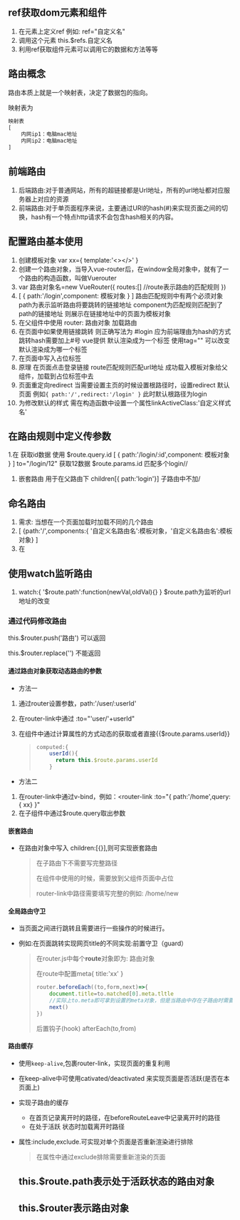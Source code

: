 ## ref获取dom元素和组件 ##

1. 在元素上定义ref 例如: ref="自定义名" 
2. 调用这个元素 this.$refs.自定义名
3. 利用ref获取组件元素可以调用它的数据和方法等等

## 路由概念

路由本质上就是一个映射表，决定了数据包的指向。

映射表为

```js
映射表
[
    内网ip1：电脑mac地址
    内网ip2：电脑mac地址
]
```



## 前端路由 ##

1. 后端路由:对于普通网站，所有的超链接都是Url地址，所有的url地址都对应服务器上对应的资源
2. 前端路由:对于单页面程序来说，主要通过URl的hash(#)来实现页面之间的切换，hash有一个特点http请求不会包含hash相关的内容。

## 配置路由基本使用 ##

1. 创建模板对象 var xx={ template:'<></>' }
2. 创建一个路由对象，当导入vue-router后，在window全局对象中，就有了一个路由的构造函数，叫做Vuerouter
3. var 路由对象名=new VueRouter({ routes:[] //route表示路由的匹配规则 })
4. [ { path:'/login',component: 模板对象 } ] 路由匹配规则中有两个必须对象 path为表示监听路由将要跳转的链接地址 component为匹配规则匹配到了path的链接地址 则展示在链接地址中的页面为模板对象 
5. 在父组件中使用 router: 路由对象 加载路由 
6. 在页面中如果使用链接跳转 则正确写法为 #login 应为前端理由为hash的方式跳转hash需要加上#号 vue提供<router-link to="/login"></router-link> 默认渲染成为一个标签 使用tag="" 可以改变默认渲染成为哪一个标签
7. 在页面中写入占位标签<router-view></router-view>
8. 原理 在页面点击登录链接 route匹配规则匹配url地址 成功载入模板对象给父组件，加载到占位标签中去
9. 页面重定向redirect  当需要设置主页的时候设置根路径时，设置redirect 默认页面 例如`{ path:'/',redirect:'/login' }` 此时默认根路径为login
10. 为<router-link>修改默认的样式 需在构造函数中设置一个属性linkActiveClass:'自定义样式名'
	
## 在路由规则中定义传参数 ##

1.在<router-link to="/login？id=10"></router-link> 获取id数据 使用 $route.query.id
[ { path:'/login/:id',component: 模板对象 } ] to="/login/12"  获取12数据  $route.params.id 匹配多个login//

1. 嵌套路由 用于在父路由下 children[{ path:'login'}] 子路由中不加/

## 命名路由 ##

1. 需求: 当想在一个页面加载时加载不同的几个路由
2. [ {path:'/',components:{ '自定义名路由名':模板对象，'自定义名路由名':模板对象} ] 
3. 在<router-view name="自定义路由名"></router-view>

## 使用watch监听路由 ##

1. watch:{ '$route.path':function(newVal,oldVal){} } $route.path为监听的url地址的改变

### 通过代码修改路由

this.$router.push('路由') 可以返回

this.$router.replace('') 不能返回

#### 通过路由对象获取动态路由的参数

- 方法一

1. 通过router设置参数，path:'/user/:userId'

2. 在router-link中通过 :to="'user/'+userId"

3. 在组件中通过计算属性的方式动态的获取或者直接{{$route.params.userId}}

   > ```js
   > computed:{
   >     userId(){
   >       return this.$route.params.userId
   >     }
   > ```

- 方法二

1. 在router-link中通过v-bind，例如：<router-link :to="{ path:'/home',query:{ xx} }"
2. 在子组件中通过$route.query取出参数

#### 嵌套路由

- 在路由对象中写入 children:[{}],则可实现嵌套路由

  > 在子路由下不需要写完整路径
  >
  > 在组件中使用的时候，需要放到父组件页面中占位
  >
  > router-link中路径需要填写完整的例如: /home/new

#### 全局路由守卫

- 当页面之间进行跳转且需要进行一些操作的时候进行。

- 例如:在页面跳转实现网页title的不同实现:前置守卫（guard）

  > 在router.js中每个**route**对象即为: 路由对象
  >
  > 在route中配置meta{ title:'xx' } 
  >
  > ```js
  > router.beforeEach((to,form,next)=>{
  >     document.title=to.matched[0].meta.tltle
  >     //实际上to.meta即可拿到设置的meta对象，但是当路由中存在子路由时需要在matched数组对象中拿到数据
  >     next()
  > })
  > ```
  >
  > 后置钩子(hook)  afterEach(to,from)

#### 路由缓存

- 使用`keep-alive`,包裹router-link，实现页面的重复利用

- 在keep-alive中可使用cativated/deactivated 来实现页面是否活跃(是否在本页面上)

- 实现子路由的缓存

  - 在首页记录离开时的路径，在beforeRouteLeave中记录离开时的路径
  - 在处于活跃 状态时加载离开时路径

- 属性:include,exclude.可实现对单个页面是否重新渲染进行排除

  > 在属性中通过exclude排除需要重新渲染的页面

  ## this.$route.path表示处于活跃状态的路由对象
  
  ## this.$router表示路由对象
  
  
  
  
  
  
  
  
  
  
  
  
  
  
  
  
  
  
  
  
  
  

